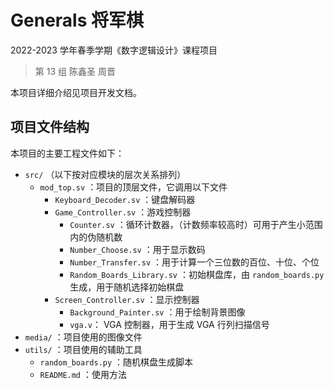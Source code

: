 # Generals 将军棋

2022-2023 学年春季学期《数字逻辑设计》课程项目
> 第 13 组
> 陈鑫圣 周晋

本项目详细介绍见项目开发文档。

## 项目文件结构

本项目的主要工程文件如下：
- `src/` （以下按对应模块的层次关系排列）
  - `mod_top.sv` ：项目的顶层文件，它调用以下文件
    - `Keyboard_Decoder.sv` ：键盘解码器
    - `Game_Controller.sv` ：游戏控制器
      - `Counter.sv` ：循环计数器，（计数频率较高时）可用于产生小范围内的伪随机数
      - `Number_Choose.sv` ：用于显示数码
      - `Number_Transfer.sv` ：用于计算一个三位数的百位、十位、个位
      - `Random_Boards_Library.sv` ：初始棋盘库，由 `random_boards.py` 生成，用于随机选择初始棋盘
    - `Screen_Controller.sv` ：显示控制器
      - `Background_Painter.sv` ：用于绘制背景图像
      - `vga.v`： VGA 控制器，用于生成 VGA 行列扫描信号
- `media/` ：项目使用的图像文件
- `utils/` ：项目使用的辅助工具
  - `random_boards.py` ：随机棋盘生成脚本
  - `README.md` ：使用方法
